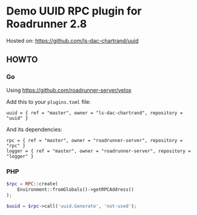 # Demo UUID RPC plugin for Roadrunner 2.8

Hosted on: https://github.com/ls-dac-chartrand/uuid

## HOWTO

### Go

Using https://github.com/roadrunner-server/velox

Add this to your `plugins.toml` file:

```
uuid = { ref = "master", owner = "ls-dac-chartrand", repository = "uuid" }
```

And its dependencies:

```
rpc = { ref = "master", owner = "roadrunner-server", repository = "rpc" }
logger = { ref = "master", owner = "roadrunner-server", repository = "logger" }
```

### PHP


```php
$rpc = RPC::create(
    Environment::fromGlobals()->getRPCAddress()
);

$uuid = $rpc->call('uuid.Generate', 'not-used');
```
